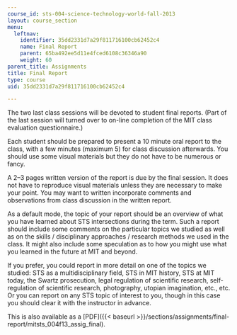 ```yaml
---
course_id: sts-004-science-technology-world-fall-2013
layout: course_section
menu:
  leftnav:
    identifier: 35dd2331d7a29f811716100cb62452c4
    name: Final Report
    parent: 65ba492ee5d11e4fced6108c36346a90
    weight: 60
parent_title: Assignments
title: Final Report
type: course
uid: 35dd2331d7a29f811716100cb62452c4

---
```


The two last class sessions will be devoted to student final reports. (Part of the last session will turned over to on-line completion of the MIT class evaluation questionnaire.)

Each student should be prepared to present a 10 minute oral report to the class, with a few minutes (maximum 5) for class discussion afterwards. You should use some visual materials but they do not have to be numerous or fancy.

A 2–3 pages written version of the report is due by the final session. It does not have to reproduce visual materials unless they are necessary to make your point. You may want to written incorporate comments and observations from class discussion in the written report.

As a default mode, the topic of your report should be an overview of what you have learned about STS intersections during the term. Such a report should include some comments on the particular topics we studied as well as on the skills / disciplinary approaches / research methods we used in the class. It might also include some speculation as to how you might use what you learned in the future at MIT and beyond.

If you prefer, you could report in more detail on one of the topics we studied: STS as a multidisciplinary field, STS in MIT history, STS at MIT today, the Swartz prosecution, legal regulation of scientific research, self-regulation of scientific research, photography, utopian imagination, etc., etc. Or you can report on any STS topic of interest to you, though in this case you should clear it with the instructor in advance.

This is also available as a [PDF]({{< baseurl >}}/sections/assignments/final-report/mitsts_004f13_assig_final).